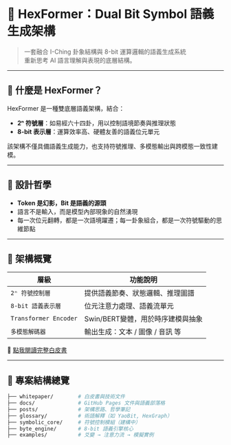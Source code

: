 # 🧬 HexFormer：Dual Bit Symbol 語義生成架構

> 一套融合 I-Ching 卦象結構與 8-bit 運算邏輯的語義生成系統  
> 重新思考 AI 語言理解與表現的底層結構。

---

## 🌌 什麼是 HexFormer？

HexFormer 是一種雙底層語義架構，結合：

- **2ⁿ 符號層**：如易經六十四卦，用以控制語境節奏與推理狀態
- **8-bit 表示層**：運算效率高、硬體友善的語義位元單元

該架構不僅具備語義生成能力，也支持符號推理、多模態輸出與跨模態一致性建模。

---

## 🧠 設計哲學

- **Token 是幻影，Bit 是語義的源頭**
- 語言不是輸入，而是模型內部現象的自然湧現
- 每一次位元翻轉，都是一次語境躍遷；每一卦象組合，都是一次符號驅動的思維節點

---

## 📐 架構概覽

| 層級                  | 功能說明                           |
|-----------------------|------------------------------------|
| `2ⁿ 符號控制層`       | 提供語義節奏、狀態邏輯、推理圖譜   |
| `8-bit 語義表示層`    | 位元注意力處理、語義流單元         |
| `Transformer Encoder` | Swin/BERT變體，用於時序建模與抽象 |
| `多模態解碼器`         | 輸出生成：文本 / 圖像 / 音訊 等     |

📄 [點我閱讀完整白皮書](./whitepaper/HexFormer_CN.pdf)

---

## 📁 專案結構總覽

```bash
├── whitepaper/        # 白皮書與技術文件
├── docs/              # GitHub Pages 文件與語義部落格
├── posts/             # 架構思路、哲學筆記
├── glossary/          # 術語解釋（如 YaoBit, HexGraph）
├── symbolic_core/     # 符號控制模組（建構中）
├── byte_engine/       # 8-bit 語義引擎核心
├── examples/          # 爻變 → 注意力流 → 模擬實例
